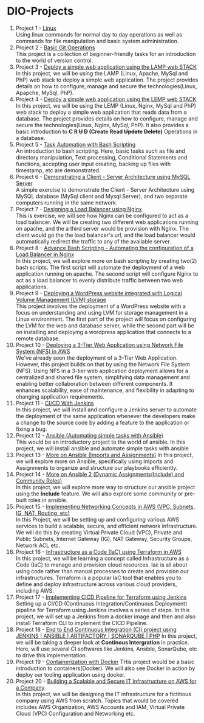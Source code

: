 # DIO-Projects

1. Project 1 - [Linux](https://github.com/iamYole/DIO-Projects/blob/main/Project%201%20-%20Linux%20Commands/README.md)  
   Using linux commands for normal day to day operations as well as commands for file manipulation and basic system administration.
2. Project 2 - [Basic Git Operations](https://github.com/iamYole/DIO-Projects/blob/main/Project%202%20-%20Basic%20Git%20Operations/README.md)  
   This project is a collection of beginner-friendly tasks for an introduction to the world of version control.
3. Project 3 - [Deploy a simple web application using the LAMP web STACK ](<https://github.com/iamYole/DIO-Projects/blob/main/Project%203%20-%20LAMP(Linux%2C%20Apache%2C%20MySql%2C%20PhP)%20Stack/README.md>)
   In this project, we will be using the LAMP (Linux, Apache, MySql and PhP) web stack to deploy a simple web application. The project provides details on how to configure, manage and secure the technologies(Linux, Apapche, MySql, PhP).
4. Project 4 - [Deploy a simple web application using the LEMP web STACK](<https://github.com/iamYole/DIO-Projects/blob/main/Project%204%20-%20LEMP%20(Linux%2C%20Nginx%2C%20MySql%2C%20PhP)%20Stack/README.md>)  
   In this project, we will be using the LEMP (Linux, Nginx, MySql and PhP) web stack to deploy a simple web application that reads data from a database. The project provides details on how to configure, manage and secure the technologies(Linux, Nginx, MySql, PhP). It also provides a basic introduction to **C R ~~U~~ ~~D~~ (Create Read ~~Update~~ ~~Delete~~)** Operations in a database.
5. Project 5 - [Task Automation with Bash Scripting](https://github.com/iamYole/DIO-Projects/blob/main/Project%205%20-%20Task%20Automation%20with%20Bash%20Scripts/README.md)  
   An introduction to bash scripting. Here, basic tasks such as file and directory manipulation, Text processing, Conditional Statements and functions, accepting user input creating, backing up files with timestamp, etc are demonstrated.
6. Project 6 - [Demonstrating a Client - Server Architecture using MySQL Server](https://github.com/iamYole/DIO-Projects/blob/main/Project%206%20-%20Demonstrating%20a%20Client%20-%20Server%20Architecture%20using%20MySQL%20Server/README.md)  
   A simple exercise to demonstrate the Client - Server Architecture using MySQL database (MySql client and Mysql Server), and two separate computers running in the same network.
7. Project 7 - [Designing a Load Balancer using Nginx](https://github.com/iamYole/DIO-Projects/blob/main/Project%207%20-%20Designing%20a%20Load%20Balancer%20using%20Nginx/README.md)  
   This is exercise, we will see how Nginx can be configured to act as a load balancer. We will be creating two different web applications running on apache, and the a third server would be provision with Nginx. The client would go the the load balancer's url, and the load balancer would automatically redirect the traffic to any of the available server.
8. Project 8 - [Advance Bash Scripting - Automating the configuration of a Load Balancer in Nginx](https://github.com/iamYole/DIO-Projects/blob/main/Project%208%20-%20Bash%20Scripting%20-%20Automating%20a%20LoadBalncer%20Configuration/README.md)  
   In this project, we will explore more on bash scripting by creating two(2) bash scripts. The first script will automate the deployment of a web application running on apache. The second script will configure Nginx to act as a load balancer to evenly distribute traffic between two web applications.
9. Project 9 - [Deploying a WordPress website integrated with Logical Volume Management (LVM) storage](<https://github.com/iamYole/DIO-Projects/blob/main/Project%209%20-%20Deploying%20a%20WordPress%20website%20integrated%20with%20Logical%20Volume%20Management%20(LVM)%20storage/README.md>)  
   This project involves the deployment of a WordPress website with a focus on understanding and using LVM for storage management in a Linux environment. The first part of the project will focus on configuring the LVM for the web and database server, while the second part will be on installing and deploying a wordpress application that connects to a remote database.
10. Project 10 - [Deploying a 3-Tier Web Application using Network File System (NFS) in AWS](https://github.com/iamYole/DIO-Projects/blob/main/Project%2010%20-%20Deploying%20a%203%20Tier%20Web%20Application%20using%20NFS%20Storage/README.md)  
    We've already seen the deployment of a 3-Tier Web Application. However, this project builds on that by using the Network File System (NFS). Using NFS in a 3-tier web application deployment allows for a centralized and shared file system, simplifying data management and enabling better collaboration between different components. It enhances scalability, ease of maintenance, and flexibility in adapting to changing application requirements.
11. Project 11 - [CI/CD With Jenkins](https://github.com/iamYole/DIO-Projects/blob/main/Project%2011%20-%20CI%20CD%20With%20Jenkins/README.md)  
    In this project, we will install and configure a Jenkins server to automate the deployment of the same application whenever the developers make a change to the source code by adding a feature to the application or fixing a bug.
12. Project 12 - [Ansible (Automating simple tasks with Ansible)](https://github.com/iamYole/DIO-Projects/blob/main/Project%2012%20-%20Automating%20simple%20tasks%20with%20Ansible/README.md)  
    This would be an introductory project to the world of ansible. In this project, we will install ansible and automate simple tasks with ansible
13. Project 13 - [More on Ansible (Imports and Assignments)](<https://github.com/iamYole/DIO-Projects/blob/main/Project%2013%20-%20More%20on%20Ansible%20(Imports%20and%20Assignments)/README.md>)
    In this project, we will explore more on Ansible, specifically using Imports and Assignments to organize and structure our playbooks efficiently.
14. Project 14 - [More on Ansible 2 (Dynamic Assignments(Include) and Community Roles)](<https://github.com/iamYole/DIO-Projects/blob/main/Project%2014%20-%20More%20on%20Asible%202%20(Include%20and%20Coomunity%20Roles)/README.md>)  
    In this project, we will explore more way to structure our ansible project using the **Include** feature. We will also explore some community or pre-built roles in ansible.
15. Project 15 - [Implementing Networking Concepts in AWS (VPC, Subnets, IG, NAT, Routing, etc)](https://github.com/iamYole/DIO-Projects/blob/main/Project%2015%20-%20Networking%20in%20AWS/README.md)  
    In this Project, we will be setting up and configuring various AWS services to build a scalable, secure, and efficient network infrastructure. We will do this by creating Virtual Private Cloud (VPC), Private and Public Subnets, Internet Gateway (IG), NAT Gateway, Security Groups, Network ACL etc.
16. Project 16 - [Infrastructure as a Code (IaC) using Terraform in AWS](https://github.com/iamYole/DIO-Projects/blob/main/Project%2016%20-%20Infrastructure%20as%20a%20Code%20using%20Terraform/README.md)  
    In this project, we wil be learning a concept called Infrastructure as a Code (IaC) to manage and provision cloud resources. Iac is all about using code rather than manual processes to create and provision our infrastructures. Terraform is a popular IaC tool that enables you to define and deploy infrastructure across various cloud providers, including AWS.
17. Project 17 - [Implementing CICD Pipeline for Terraform using Jenkins](https://github.com/iamYole/DIO-Projects/blob/main/Project%2017%20-%20Implementing%20CICD%20Pipeline%20for%20Terraform%20using%20Jenkins/README.md)
    Setting up a CI/CD (Continuous Integration/Continuous Deployment) pipeline for Terraform using Jenkins involves a series of steps. In this project, we will set up a Jenkins from a docker image and then and also install Terraform CLI to implement the CICD Pipeline.
18. Project 18 - [End to End Continuous Integration (CI) project using JENKINS | ANSIBLE | ARTIFACTORY | SONARQUBE | PHP](https://github.com/iamYole/DIO-Projects/tree/main/Project%2018%20-%20End%20to%20End%20Continous%20Intergration%20Project#readme)
    In this project, we will be taking a deeper look at **Continous Intergration** in practice. Here, will use several CI softwares like Jenkins, Ansible, SonarQube, etc to drive this implementation.
19. Project 19 - [Containerization with Docker](https://github.com/iamYole/DIO-DevOps-Projects/blob/main/Project%2019%20-%20Containerization/README.md)
    THis project would be a basic introduction to containers(Docker). We will also see Docker in action by deploy our tooling application using docker.
20. Project 20 - [Building a Scalable and Secure IT Infrastructure on AWS for a Company]()  
    In this project, we will be designing the IT infrastructure for a fictitious company using AWS from scratch. Topics that would be covered includes AWS Organization, AWS Accounts and IAM, Virtual Private Cloud (VPC) Configuration and Networking etc.
